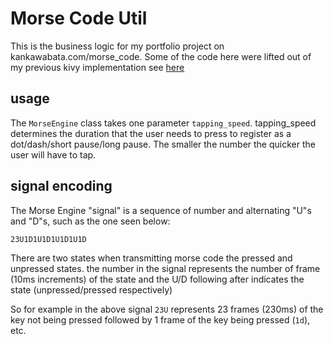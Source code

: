 # Morse Code Util

This is the business logic for my portfolio project on kankawabata.com/morse_code. Some of the code here were lifted out of my previous kivy implementation see [here](https://github.com/kkawabat/morse-code-kivy)

## usage
The `MorseEngine` class takes one parameter `tapping_speed`. tapping_speed determines the duration that the user needs to press to register as a dot/dash/short pause/long pause. The smaller the number the quicker the user will have to tap.



## signal encoding
The Morse Engine "signal" is a sequence of number and alternating "U"s and "D"s, such as the one seen below:

```
23U1D1U1D1U1D1U1D
```

There are two states when transmitting morse code the pressed and unpressed states. the number in the signal represents the number of frame (10ms increments) of the state and the U/D following after indicates the state (unpressed/pressed respectively)  

So for example in the above signal `23U` represents 23 frames (230ms) of the key not being pressed followed by 1 frame of the key being pressed (`1d`), etc.





